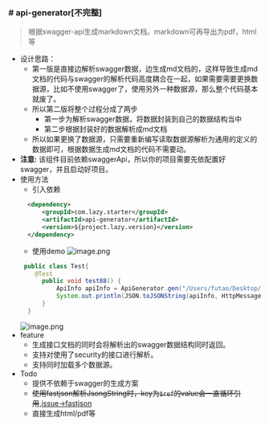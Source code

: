 ### # api-generator[不完整]

> 根据swagger-api生成markdown文档。markdown可再导出为pdf，html等
* 设计思路：
    * 第一版是直接边解析swagger数据，边生成md文档的，这样导致生成md文档的代码与swagger的解析代码高度耦合在一起，如果需要需要更换数据源，比如不使用swagger了，使用另外一种数据源，那么整个代码基本就废了。
    * 所以第二版将整个过程分成了两步
        * 第一步为解析swagger数据，将数据封装到自己的数据结构当中
        * 第二步根据封装好的数据解析成md文档
    * 所以如果更换了数据源，只需要重新编写读取数据源解析为通用的定义的数据即可，根据数据生成md文档的代码不需要动。
* **注意:** 该组件目前依赖swaggerApi，所以你的项目需要先依配置好swagger，并且启动好项目。
* 使用方法
    * 引入依赖
    ```xml
      <dependency>
          <groupId>com.lazy.starter</groupId>
          <artifactId>api-generator</artifactId>
          <version>${project.lazy.version}</version>
      </dependency>    
    ```
    * 使用demo
    ![image.png](https://upload-images.jianshu.io/upload_images/1846623-748e4e040dd7c239.png?imageMogr2/auto-orient/strip%7CimageView2/2/w/1240)
    ```java
     public class Test{
        @Test
          public void test88() {
              ApiInfo apiInfo = ApiGenerator.gen("/Users/futao/Desktop/apiDoc.md", "http://localhost:8887/v2/api-docs");
              System.out.println(JSON.toJSONString(apiInfo, HttpMessageConverterConfiguration.SERIALIZER_FEATURES));
          }
      }
    ```
    ![image.png](https://upload-images.jianshu.io/upload_images/1846623-67ac1f318211603e.png?imageMogr2/auto-orient/strip%7CimageView2/2/w/1240)
* feature
    * 生成接口文档的同时会将解析出的swagger数据结构同时返回。
    * 支持对使用了security的接口进行解析。
    * 支持同时加载多个数据源。
* Todo
    * 提供不依赖于swagger的生成方案
    * ~~使用fastjson解析JsongString时，key为`$ref`的value会一直循环引用~~,[issue->fastjson](https://github.com/alibaba/fastjson/issues/2429)
    * 直接生成html/pdf等